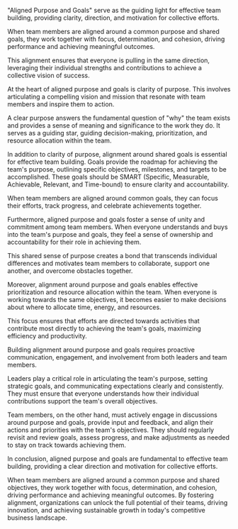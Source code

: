 "Aligned Purpose and Goals" serve as the guiding light for effective team building, providing clarity, direction, and motivation for collective efforts. 

When team members are aligned around a common purpose and shared goals, they work together with focus, determination, and cohesion, driving performance and achieving meaningful outcomes.

This alignment ensures that everyone is pulling in the same direction, leveraging their individual strengths and contributions to achieve a collective vision of success.

At the heart of aligned purpose and goals is clarity of purpose. This involves articulating a compelling vision and mission that resonate with team members and inspire them to action. 

A clear purpose answers the fundamental question of "why" the team exists and provides a sense of meaning and significance to the work they do. It serves as a guiding star, guiding decision-making, prioritization, and resource allocation within the team.

In addition to clarity of purpose, alignment around shared goals is essential for effective team building. Goals provide the roadmap for achieving the team's purpose, outlining specific objectives, milestones, and targets to be accomplished. 
These goals should be SMART (Specific, Measurable, Achievable, Relevant, and Time-bound) to ensure clarity and accountability. 

When team members are aligned around common goals, they can focus their efforts, track progress, and celebrate achievements together.

Furthermore, aligned purpose and goals foster a sense of unity and commitment among team members. When everyone understands and buys into the team's purpose and goals, they feel a sense of ownership and accountability for their role in achieving them.

This shared sense of purpose creates a bond that transcends individual differences and motivates team members to collaborate, support one another, and overcome obstacles together.

Moreover, alignment around purpose and goals enables effective prioritization and resource allocation within the team. When everyone is working towards the same objectives, it becomes easier to make decisions about where to allocate time, energy, and resources. 

This focus ensures that efforts are directed towards activities that contribute most directly to achieving the team's goals, maximizing efficiency and productivity.

Building alignment around purpose and goals requires proactive communication, engagement, and involvement from both leaders and team members. 

Leaders play a critical role in articulating the team's purpose, setting strategic goals, and communicating expectations clearly and consistently. They must ensure that everyone understands how their individual contributions support the team's overall objectives.

Team members, on the other hand, must actively engage in discussions around purpose and goals, provide input and feedback, and align their actions and priorities with the team's objectives. 
They should regularly revisit and review goals, assess progress, and make adjustments as needed to stay on track towards achieving them.

In conclusion, aligned purpose and goals are fundamental to effective team building, providing a clear direction and motivation for collective efforts.

When team members are aligned around a common purpose and shared objectives, they work together with focus, determination, and cohesion, driving performance and achieving meaningful outcomes. 
By fostering alignment, organizations can unlock the full potential of their teams, driving innovation, and achieving sustainable growth in today's competitive business landscape.